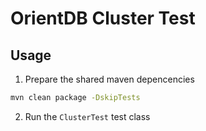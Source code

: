 # OrientDB Cluster Test

## Usage

1. Prepare the shared maven depencencies

```sh
mvn clean package -DskipTests
```

2. Run the `ClusterTest` test class
